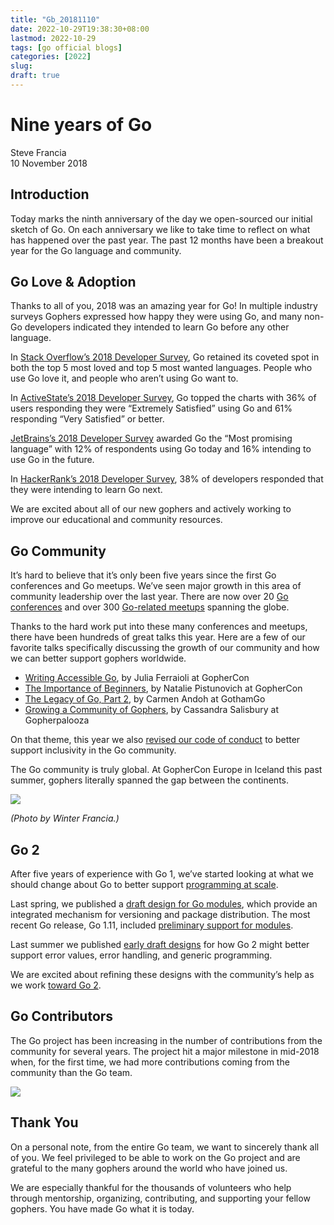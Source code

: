 ```yaml
---
title: "Gb_20181110"
date: 2022-10-29T19:38:30+08:00
lastmod: 2022-10-29
tags: [go official blogs]
categories: [2022]
slug:
draft: true
---
```

# Nine years of Go

Steve Francia  
10 November 2018

## Introduction

Today marks the ninth anniversary of the day we open-sourced our initial sketch of Go. On each anniversary we like to take time to reflect on what has happened over the past year. The past 12 months have been a breakout year for the Go language and community.

## Go Love & Adoption

Thanks to all of you, 2018 was an amazing year for Go! In multiple industry surveys Gophers expressed how happy they were using Go, and many non-Go developers indicated they intended to learn Go before any other language.

In [Stack Overflow’s 2018 Developer Survey](https://insights.stackoverflow.com/survey/2018#most-loved-dreaded-and-wanted), Go retained its coveted spot in both the top 5 most loved and top 5 most wanted languages. People who use Go love it, and people who aren’t using Go want to.

In [ActiveState’s 2018 Developer Survey](https://www.activestate.com/developer-survey-2018-open-source-runtime-pains), Go topped the charts with 36% of users responding they were “Extremely Satisfied” using Go and 61% responding “Very Satisfied” or better.

[JetBrains’s 2018 Developer Survey](https://www.jetbrains.com/research/devecosystem-2018/) awarded Go the “Most promising language” with 12% of respondents using Go today and 16% intending to use Go in the future.

In [HackerRank’s 2018 Developer Survey](https://research.hackerrank.com/developer-skills/2018/), 38% of developers responded that they were intending to learn Go next.

We are excited about all of our new gophers and actively working to improve our educational and community resources.

## Go Community

It’s hard to believe that it’s only been five years since the first Go conferences and Go meetups. We’ve seen major growth in this area of community leadership over the last year. There are now over 20 [Go conferences](https://github.com/golang/go/wiki/Conferences) and over 300 [Go-related meetups](https://www.meetup.com/topics/golang/) spanning the globe.

Thanks to the hard work put into these many conferences and meetups, there have been hundreds of great talks this year. Here are a few of our favorite talks specifically discussing the growth of our community and how we can better support gophers worldwide.

- [Writing Accessible Go](https://www.youtube.com/watch?v=cVaDY0ChvOQ), by Julia Ferraioli at GopherCon
- [The Importance of Beginners](https://www.youtube.com/watch?v=7yMXs9TRvVI), by Natalie Pistunovich at GopherCon
- [The Legacy of Go, Part 2](https://www.youtube.com/watch?v=I_KcpgxcFyU), by Carmen Andoh at GothamGo
- [Growing a Community of Gophers](https://www.youtube.com/watch?v=dl1mCGKwlYY), by Cassandra Salisbury at Gopherpalooza

On that theme, this year we also [revised our code of conduct](https://blog.golang.org/conduct-2018) to better support inclusivity in the Go community.

The Go community is truly global. At GopherCon Europe in Iceland this past summer, gophers literally spanned the gap between the continents.

![](9years/9years-iceland.jpg)

_(Photo by Winter Francia.)_

## Go 2

After five years of experience with Go 1, we’ve started looking at what we should change about Go to better support [programming at scale](https://go.dev/talks/2012/splash.article).

Last spring, we published a [draft design for Go modules](https://blog.golang.org/versioning-proposal), which provide an integrated mechanism for versioning and package distribution. The most recent Go release, Go 1.11, included [preliminary support for modules](https://go.dev/doc/go1.11#modules).

Last summer we published [early draft designs](https://blog.golang.org/go2draft) for how Go 2 might better support error values, error handling, and generic programming.

We are excited about refining these designs with the community’s help as we work [toward Go 2](https://blog.golang.org/toward-go2).

## Go Contributors

The Go project has been increasing in the number of contributions from the community for several years. The project hit a major milestone in mid-2018 when, for the first time, we had more contributions coming from the community than the Go team.

![](9years/9years-graph.png)

## Thank You

On a personal note, from the entire Go team, we want to sincerely thank all of you. We feel privileged to be able to work on the Go project and are grateful to the many gophers around the world who have joined us.

We are especially thankful for the thousands of volunteers who help through mentorship, organizing, contributing, and supporting your fellow gophers. You have made Go what it is today.
